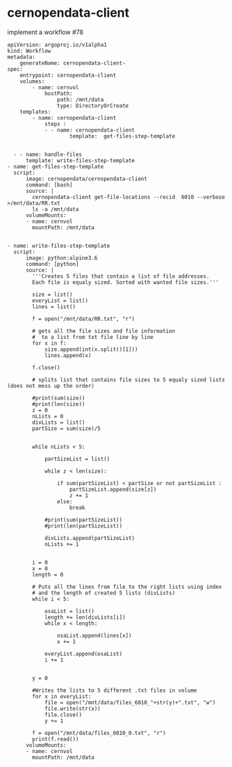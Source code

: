 # cernopendata-client
implement a workflow #78
 

	apiVersion: argoproj.io/v1alpha1
	kind: Workflow
	metadata:
		generateName: cernopendata-client-
	spec:
		entrypoint: cernopendata-client
		volumes:
			- name: cernvol
				hostPath:
					path: /mnt/data
					type: DirectoryOrCreate
		templates:
			- name: cernopendata-client 
				steps :
				- - name: cernopendata-client 
						template:  get-files-step-template 


      - - name: handle-files 
          template: write-files-step-template 
    - name: get-files-step-template 
      script:
          image: cernopendata/cernopendata-client
          command: [bash]
          source: |
            cernopendata-client get-file-locations --recid  6010 --verbose >/mnt/data/RR.txt
            ls -a /mnt/data
          volumeMounts:
          - name: cernvol
            mountPath: /mnt/data


    - name: write-files-step-template 
      script:
          image: python:alpine3.6 
          command: [python]
          source: |
            '''Creates 5 files that contain a list of file addresses. 
            Each file is equaly sized. Sorted with wanted file sizes.'''

            size = list()
            everyList = list()
            lines = list()

            f = open("/mnt/data/RR.txt", "r")

            # gets all the file sizes and file information
            #  to a list from txt file line by line
            for x in f:
                size.append(int(x.split()[1]))
                lines.append(x)
                
            f.close()

            # splits list that contains file sizes to 5 equaly sized lists (does not mess up the order)
            
            #print(sum(size))
            #print(len(size))
            z = 0
            nLists = 0
            divLists = list()
            partSize = sum(size)/5


            while nLists < 5:

                partSizeList = list()

                while z < len(size):

                    if sum(partSizeList) < partSize or not partSizeList :
                        partSizeList.append(size[z])
                        z += 1
                    else:
                        break

                #print(sum(partSizeList))
                #print(len(partSizeList))
                
                divLists.append(partSizeList)
                nLists += 1


            i = 0
            x = 0
            length = 0

            # Puts all the lines from file to the right lists using index 
            # and the length of created 5 lists (divLists)
            while i < 5:

                osaList = list()
                length += len(divLists[i])
                while x < length:
                        
                    osaList.append(lines[x])
                    x += 1
                    
                everyList.append(osaList)
                i += 1


            y = 0

            #Writes the lists to 5 different .txt files in volume
            for x in everyList:
                file = open("/mnt/data/files_6010_"+str(y)+".txt", "w")
                file.write(str(x))
                file.close()
                y += 1

            f = open("/mnt/data/files_6010_0.txt", "r")
            print(f.read())
          volumeMounts:
          - name: cernvol
            mountPath: /mnt/data
